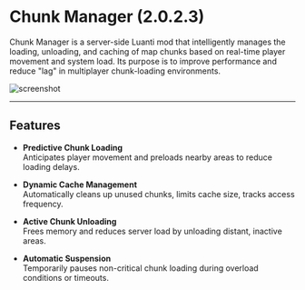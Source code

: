 # Chunk Manager (2.0.2.3)

Chunk Manager is a server-side Luanti mod that intelligently manages the loading, unloading, and caching of map chunks based on real-time player movement and system load. Its purpose is to improve performance and reduce "lag" in multiplayer chunk-loading environments.

![screenshot](https://github.com/user-attachments/assets/9c9675d3-aa1d-43c7-8017-0aab23ed01ad)


---

## Features

- **Predictive Chunk Loading**  
  Anticipates player movement and preloads nearby areas to reduce loading delays.

- **Dynamic Cache Management**  
  Automatically cleans up unused chunks, limits cache size, tracks access frequency.

- **Active Chunk Unloading**  
  Frees memory and reduces server load by unloading distant, inactive areas.

- **Automatic Suspension**  
  Temporarily pauses non-critical chunk loading during overload conditions or timeouts.
